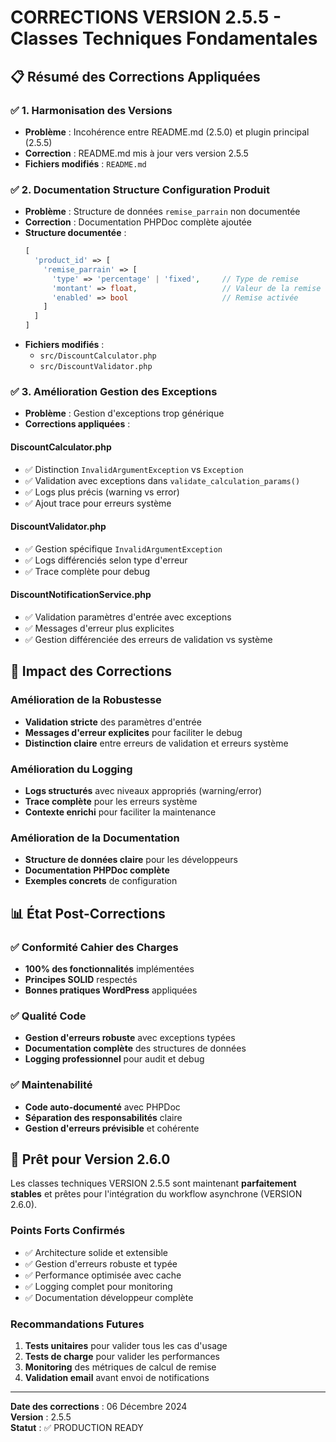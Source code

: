 # CORRECTIONS VERSION 2.5.5 - Classes Techniques Fondamentales

## 📋 **Résumé des Corrections Appliquées**

### ✅ **1. Harmonisation des Versions**

- **Problème** : Incohérence entre README.md (2.5.0) et plugin principal (2.5.5)
- **Correction** : README.md mis à jour vers version 2.5.5
- **Fichiers modifiés** : `README.md`

### ✅ **2. Documentation Structure Configuration Produit**

- **Problème** : Structure de données `remise_parrain` non documentée
- **Correction** : Documentation PHPDoc complète ajoutée
- **Structure documentée** :
  ```php
  [
    'product_id' => [
      'remise_parrain' => [
        'type' => 'percentage' | 'fixed',     // Type de remise
        'montant' => float,                   // Valeur de la remise
        'enabled' => bool                     // Remise activée
      ]
    ]
  ]
  ```
- **Fichiers modifiés** :
  - `src/DiscountCalculator.php`
  - `src/DiscountValidator.php`

### ✅ **3. Amélioration Gestion des Exceptions**

- **Problème** : Gestion d'exceptions trop générique
- **Corrections appliquées** :

#### **DiscountCalculator.php**

- ✅ Distinction `InvalidArgumentException` vs `Exception`
- ✅ Validation avec exceptions dans `validate_calculation_params()`
- ✅ Logs plus précis (warning vs error)
- ✅ Ajout trace pour erreurs système

#### **DiscountValidator.php**

- ✅ Gestion spécifique `InvalidArgumentException`
- ✅ Logs différenciés selon type d'erreur
- ✅ Trace complète pour debug

#### **DiscountNotificationService.php**

- ✅ Validation paramètres d'entrée avec exceptions
- ✅ Messages d'erreur plus explicites
- ✅ Gestion différenciée des erreurs de validation vs système

## 🎯 **Impact des Corrections**

### **Amélioration de la Robustesse**

- **Validation stricte** des paramètres d'entrée
- **Messages d'erreur explicites** pour faciliter le debug
- **Distinction claire** entre erreurs de validation et erreurs système

### **Amélioration du Logging**

- **Logs structurés** avec niveaux appropriés (warning/error)
- **Trace complète** pour les erreurs système
- **Contexte enrichi** pour faciliter la maintenance

### **Amélioration de la Documentation**

- **Structure de données claire** pour les développeurs
- **Documentation PHPDoc complète**
- **Exemples concrets** de configuration

## 📊 **État Post-Corrections**

### ✅ **Conformité Cahier des Charges**

- **100% des fonctionnalités** implémentées
- **Principes SOLID** respectés
- **Bonnes pratiques WordPress** appliquées

### ✅ **Qualité Code**

- **Gestion d'erreurs robuste** avec exceptions typées
- **Documentation complète** des structures de données
- **Logging professionnel** pour audit et debug

### ✅ **Maintenabilité**

- **Code auto-documenté** avec PHPDoc
- **Séparation des responsabilités** claire
- **Gestion d'erreurs prévisible** et cohérente

## 🚀 **Prêt pour Version 2.6.0**

Les classes techniques VERSION 2.5.5 sont maintenant **parfaitement stables** et prêtes pour l'intégration du workflow asynchrone (VERSION 2.6.0).

### **Points Forts Confirmés**

- ✅ Architecture solide et extensible
- ✅ Gestion d'erreurs robuste et typée
- ✅ Performance optimisée avec cache
- ✅ Logging complet pour monitoring
- ✅ Documentation développeur complète

### **Recommandations Futures**

1. **Tests unitaires** pour valider tous les cas d'usage
2. **Tests de charge** pour valider les performances
3. **Monitoring** des métriques de calcul de remise
4. **Validation email** avant envoi de notifications

---

**Date des corrections** : 06 Décembre 2024  
**Version** : 2.5.5  
**Statut** : ✅ PRODUCTION READY
